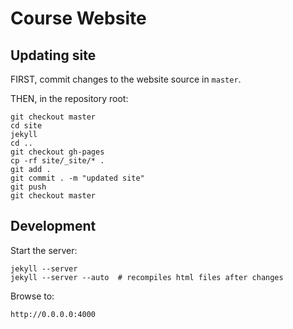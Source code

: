 # Course Website


## Updating site

FIRST, commit changes to the website source in `master`.

THEN, in the repository root:

    git checkout master
    cd site
    jekyll
    cd ..
    git checkout gh-pages
    cp -rf site/_site/* .
    git add .
    git commit . -m "updated site"
    git push
    git checkout master


## Development

Start the server:

    jekyll --server
    jekyll --server --auto  # recompiles html files after changes

Browse to:

    http://0.0.0.0:4000






